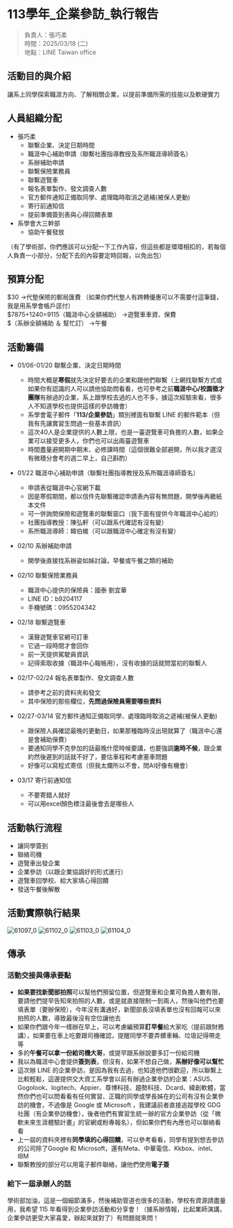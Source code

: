# 113學年_企業參訪_執行報告

> 負責人：張巧柔  
> 時間：2025/03/18 (二)  
> 地點：LINE Taiwan office  

## 活動目的與介紹

讓系上同學探索職涯方向、了解相關企業，以提前準備所需的技能以及軟硬實力

## 人員組織分配

- 張巧柔
  - 聯繫企業、決定日期時間
  - 職涯中心補助申請（聯繫社團指導教授及系所職涯導師簽名）
  - 系辦補助申請
  - 聯繫保險業務員
  - 聯繫遊覽車
  - 報名表單製作、發文調查人數
  - 官方郵件通知正備取同學、處理臨時取消之遞補(被保人更動)
  - 寄行前通知信
  - 提前準備簽到表與心得回饋表單
- 系學會大三幹部
  - 協助午餐發放

（有了學術部，你們應該可以分配一下工作內容，但這些都是環環相扣的，若每個人負責一小部分，分配下去的內容要定時回報，以免出包）

## 預算分配

\$30 ->代墊保險的郵局匯費
（如果你們代墊人有跨轉優惠可以不需要付這筆錢，我是用系學會帳戶逕付）  
\$7875+1240=9115（職涯中心全額補助） ->遊覽車車資、保費  
\$（系辦全額補助 ＆ 幫忙訂） ->午餐  

## 活動籌備

- 01/06-01/20 聯繫企業、決定日期時間
    - 時間大概是**寒假**就先決定好要去的企業和跟他們聯繫（上網找聯繫方式或如果你有認識的人可以請他協助問看看，也可參考之前**職涯中心/校園徵才團隊**有辦過的企業，系上跟學校去過的人也不多，據這次經驗來看，很多人不知道學校也提供這樣的參訪機會）
    - 系學會電子郵件「**113/企業參訪**」類別裡面有聯繫 LINE 的郵件範本（但我有先讓實習生問過一些基本資訊）
    - 這次40人是企業提供的人數上限，也是一臺遊覽車可負擔的人數，如果企業可以接受更多人，你們也可以出兩臺遊覽車
    - 時間盡量避開期中期末、必修課時間（這個很難全部避開，所以我才選沒有微積分會考的週二早上，自己斟酌）

- 01/22 職涯中心補助申請（聯繫社團指導教授及系所職涯導師簽名）
    - 申請表從職涯中心官網下載
    - 因是寒假期間，都以信件先聯繫確認申請表內容有無問題，開學後再繳紙本文件
    - 可一併詢問保險和遊覽車的聯繫窗口（我下面有提供今年職涯中心給的）
    - 社團指導教授：陳弘軒（可以跟系代確認有沒有變）
    - 系所職涯導師：韓伯維（可以跟職涯中心確定有沒有變）

- 02/10 系辦補助申請
    - 開學後直接找系辦姿如姊討論，早餐或午餐之類的補助

- 02/10 聯繫保險業務員
    - 職涯中心提供的保險員：國泰 劉宜華 
    - LINE ID：b9204117
    - 手機號碼：0955204342

- 02/18 聯繫遊覽車
    - 漢聲遊覽車官網可訂車
    - 它過一段時間才會回你
    - 前一天提供駕駛員資訊
    - 記得索取收據（職涯中心報帳用），沒有收據的話就問當初的聯繫人

- 02/17-02/24 報名表單製作、發文調查人數
    - 請參考之前的資料夾和發文
    - 其中保險的那些欄位，**先問過保險員需要哪些資料**

- 02/27-03/14 官方郵件通知正備取同學、處理臨時取消之遞補(被保人更動)
   - 跟保險人員確認最晚的更動日，如果那種臨時沒出現就算了（職涯中心還是會補助保費）
    - 要通知同學不克參加的話最晚什麼時候要講，也要強調**逾時不候**，跟企業約然後遲到的話就不好了，要估車程和考慮塞車問題
    - 好像可以寫程式寄信（但我太爛所以不會，問AI好像有機會）

- 03/17 寄行前通知信
    - 不要寄錯人就好
    - 可以用excel顏色標注最後會去是哪些人

## 活動執行流程

- 讓同學簽到
- 聯絡司機
- 遊覽車出發企業
- 企業參訪（以跟企業協調好的形式進行）
- 遊覽車回學校、給大家填心得回饋
- 發送午餐後解散

## 活動實際執行結果

![61097_0](https://hackmd.io/_uploads/r1Kee8V7xx.jpg)
![61102_0](https://hackmd.io/_uploads/SJKxgL47gg.jpg)
![61103_0](https://hackmd.io/_uploads/H1FxeU47gl.jpg)
![61104_0](https://hackmd.io/_uploads/BJYggIV7ee.jpg)


## 傳承

### 活動交接與傳承要點

- **如果要找新聞部拍照**可以幫他們預留位置，但遊覽車和企業可負擔人數有限，要請他們提早告知來拍照的人數，或是就直接限制一到兩人，然後叫他們也要填表單（要辦保險），今年沒有溝通好，新聞部長沒填表單也沒有回報可以來拍照的人數，導致最後沒有空位讓他去
- 如果你們跟今年一樣辦在早上，可以考慮編預算**訂早餐**給大家吃（提前跟財務講），如果要在車上吃要跟司機確認，提醒同學不要弄髒車輛、垃圾記得帶走等
- 多的**午餐可以拿一份給司機大哥**，或提早跟系辦說要多訂一份給司機
- 我以為職涯中心會提供**簽到表**，但沒有，如果不想自己做，**系辦好像可以幫忙**
- 這次辦 LINE 的企業參訪，是因為我有去過，也知道他們很歡迎，所以聯繫上比較輕鬆，這邊提供交大資工系學會以前有辦過企業參訪的企業：ASUS、Gogolook、logitech、Appier、尊博科技、趨勢科技、Dcard、緯創軟體，當然你們也可以問看看有任何實習、正職的同學或學長姊在的公司有沒有企業參訪的機會，不過像是 Google 或 Microsoft ，我建議前者直接追蹤學校 GDG 社團（有企業參訪機會），後者他們有實習生統一辦的官方企業參訪（從「微軟未來生涯體驗計畫」的官網或粉專報名），但如果你們有內應也可以聯絡看看
- 上一屆的資料夾裡有**同學填的心得回饋**，可以參考看看，同學有提到想去參訪的公司除了Google 和 Microsoft，還有Meta、中華電信、Kkbox、intel、IBM
- 聯繫教授的部分可以用電子郵件聯絡，讓他們使用**電子簽**

### 給下一屆承辦人的話

學術部加油，這是一個細節滿多，然後補助管道也很多的活動，學校有資源請盡量用，我希望 115 年看得到企業參訪活動和分享會！（據系辦情報，比起業師演講，企業參訪更受大家喜愛，辦起來就對了）有問題就來問！
